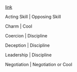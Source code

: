<a href="public/sheet.html">link</a>

Acting Skill | Opposing Skill

Charm	| Cool

Coercion |	Discipline

Deception |	Discipline

Leadership	| Discipline

Negotiation	| Negotiation or Cool
